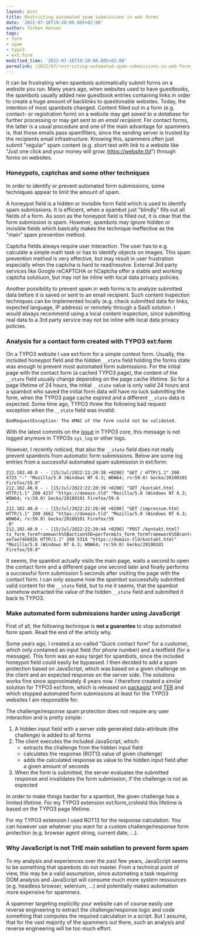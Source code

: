 ```yaml
---
layout: post
title: Restricting automated spam submissions in web forms
date: '2022-07-16T19:20:00.005+02:00'
author: Torben Hansen
tags: 
- form
- spam
- typo3
- ext:form
modified_time: '2022-07-16T19:20:00.005+02:00'
permalink: /2022/07/restricting-automated-spam-submissions-in-web-forms.html
---
```


It can be frustrating when spambots automatically submit forms on a website you run. Many years ago, when websites used
to have guestbooks, the spambots usually added new guestbook entries containing links in order to create a huge amount
of backlinks to questionable websites. Today, the intention of most spambots changed. Content filled out in a form (e.g.
contact- or registration form) on a website may get *saved to a database* for further processing or may get *sent to an
email recipient*. For contact forms, the latter is a usual procedure and one of the main advantage for spammers is, that
those emails pass spamfilters, since the sending server is trusted by the recipients email infrastructure. Knowing this,
spammers often just submit "regular" spam content (e.g. short text with link to a website like "Just one click and your
money will grow. https://website.tld") through forms on websites.

### Honeypots, captchas and some other techniques

In order to identify or prevent automated form submissions, some techniques appear to limit the amount of 
spam. 

A honeypot field is a hidden or invisible form field which is used to identify spam submissions. It is efficient,
when a spambot just "blindly" fills out all fields of a form. As soon as the honeypot field is filled out, it is 
clear that the form submission is spam. However, spambots may ignore hidden or invisible fields which basically 
makes the technique ineffective as the "main" spam prevention method.

Captcha fields always require user interaction. The user has to e.g. calculate a simple math task or has to identify
objects on images. This spam prevention method is very effective, but may result in user frustration especially when
the captcha is hard to read/resolve. External 3rd party services like Google reCAPTCHA or hCaptcha offer a stable
and working captcha solutiuon, but may not be inline with local data privacy policies. 

Another possibility to prevent spam in web forms is to analyze submitted data before it is saved or sent to an email
recipient. Such content inspection techniques can be implemented locally (e.g. check submitted data for links, expected
language, IP address) or remotely through a SaaS solution. I would always recommend using a local content inspection, 
since submitting real data to a 3rd party service may not be inline with local data privacy policies.

### Analysis for a contact form created with TYPO3 ext:form

On a TYPO3 website I use ext:form for a simple context form. Usually, the included honeypot field and the hidden 
`__state` field holding the forms state was enough to prevent most automated form submissions. For the initial page
with the contact form (a cached TYPO3 page), the content of the `__state` field usually change depending on the page 
cache lifetime. So for a page lifetime of 24 hours, the initial `__state` value is only valid 24 hours and a spambot
who saved the initial form data will have no luck submitting the form, when the TYPO3 page cache expired and a 
different `__state` data is expected. Some time ago, TYPO3 threw the following bad request exception when the 
`__state` field was invalid:

```
BadRequestException: The HMAC of the form could not be validated.
```

With the latest commits on the [issue](https://forge.typo3.org/issues/90134) in TYPO3 core, this message is not 
logged anymore in TYPO3s `sys_log` or other logs.

However, I recently noticed, that also the `__state` field does not really prevent spambots from automatic form
submissions. Below are some log entries from a successful automated spam submission in ext:form:

```
212.102.40.0 - - [15/Jul/2022:22:20:38 +0200] "GET / HTTP/1.1" 200 4725 "-" "Mozilla/5.0 (Windows NT 6.3; WOW64; rv:59.0) Gecko/20100101 Firefox/59.0"
212.102.40.0 - - [15/Jul/2022:22:20:39 +0200] "GET /kontakt.html HTTP/1.1" 200 4237 "https://domain.tld" "Mozilla/5.0 (Windows NT 6.3; WOW64; rv:59.0) Gecko/20100101 Firefox/59.0
"
212.102.40.0 - - [15/Jul/2022:22:20:40 +0200] "GET /impressum.html HTTP/1.1" 200 3662 "https://domain.tld" "Mozilla/5.0 (Windows NT 6.3; WOW64; rv:59.0) Gecko/20100101 Firefox/59
.0"
212.102.40.0 - - [15/Jul/2022:22:20:44 +0200] "POST /kontakt.html?tx_form_formframework%5Baction%5D=perform&tx_form_formframework%5Bcontroller%5D=FormFrontend&cHash=4057735498895c4baf34
ee7ae746602b HTTP/1.1" 200 5310 "https://domain.tld/kontakt.html" "Mozilla/5.0 (Windows NT 6.3; WOW64; rv:59.0) Gecko/20100101 Firefox/59.0"
```

It seems, the spambot actually visits the main page, waits a second to open the contact form and a different page one 
second later and finally performs a successful form submission 5 seconds after visiting the page with the contact
form. I can only assume how the spambot successfully submitted valid content for the `__state` field, but to me
it seems, that the spambot somehow extracted the value of the hidden `__state` field and submitted it back to TYPO3.

### Make automated form submissions harder using JavaScript

First of all, the following technique is **not a guarantee** to stop automated form spam. Read the end of the articly why. 

Some years ago, I created a so-called "Quick contact form" for a customer, which only contained an input field 
(for phone number) and a textfield (for a message). This form was an easy target for spambots, since the included 
honeypot field could easily be bypassed. I then decided to add a spam protection based on JavaScript, which 
was based on a given challenge on the client and an expected response on the server side. The solutions works 
fine since approximately 4 years now. I therefore created a similar solution for TYPO3 ext:form, which is released
on [packagist](https://packagist.org/packages/derhansen/form_crshield) and 
[TER](https://extensions.typo3.org/extension/form_crshield) and which stopped automated form submissions at least 
for the TYPO3 websites I am responsible for.

The challenge/response spam protection does not require any user interaction and is pretty simple:

1. A hidden input field with a server side generated data-attribute (the challenge) is added to all forms
2. The client executes the included JavaScript, which:
   * extracts the challenge from the hidden input field
   * calculates the response (ROT13 value of given challenge)
   * adds the calculated response as value to the hidden input field after a given amount of seconds
3. When the form is submitted, the server evaluates the submitted response and invalidates the form submission, 
   if the challenge is not as expected 

In order to make things harder for a spambot, the given challenge has a limited lifetime. For my TYPO3 extension 
ext:form_crshield this lifetime is based on the TYPO3 page lifetime. 

For my TYPO3 extension I used ROT13 for the response calculation. You can however use whatever you want for a custom 
challenge/response form protection (e.g. browser agent string, current date, ...). 

### Why JavaScript is not THE main solution to prevent form spam  

To my analysis and experiences over the past few years, JavaScript seems to be something that spambots do not master. 
From a technical point of view, this may be a valid assumption, since automating a task requiring DOM analysis and 
JavaScript will consume much more system ressources (e.g. headless browser, selenium, ...) and potentially makes
automation more expensive for spammers.

A spammer targeting explicitly your website can of course easily use reverse engineering to extract the 
challenge/response logic and code something that computes the required calculation in a script. But I assume, that 
for the vast majority of the spammers out there, such an analysis and reverse engineering will be too much effort.
 